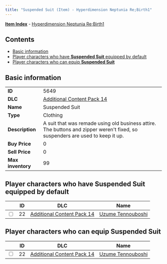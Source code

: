 ```yaml
---
title: "Suspended Suit (Item) - Hyperdimension Neptunia Re;Birth1"
---
```


[**Item Index**](/neptunia/rb1/item/index.html) - [Hyperdimension Neptunia Re;Birth1](/neptunia/rb1)

## Contents

- [Basic information](#basic-information)
- [Player characters who have **Suspended Suit** equipped by default](#player-characters-who-have-suspended-suit-equipped-by-default)
- [Player characters who can equip **Suspended Suit**](#player-characters-who-can-equip-suspended-suit)

## Basic information

|   |   |
| -- | -- |
| **ID** | 5649 |
| **DLC** | [Additional Content Pack 14](/neptunia/rb1/dlc/23-pack14.html) |
| **Name** | Suspended Suit |
| **Type** | Clothing |
| **Description** | A suit that was remade using old business attire. The buttons and zipper weren't fixed, so suspenders are used to keep it up. |
| **Buy Price** | 0 |
| **Sell Price** | 0 |
| **Max inventory** | 99 |


## Player characters who have **Suspended Suit** equipped by default

|    | ID | DLC | Name |
| -- | -- | --- | ---- |
| <input type="checkbox" id="rb1-player-23-22" class="trackbox" /> | 22 | [Additional Content Pack 14](/neptunia/rb1/dlc/23-pack14.html) | [Uzume Tennouboshi](/neptunia/rb1/player/23-22-uzume-tennouboshi.html) |


## Player characters who can equip **Suspended Suit**

|    | ID | DLC | Name |
| -- | -- | --- | ---- |
| <input type="checkbox" id="rb1-player-23-22" class="trackbox" /> | 22 | [Additional Content Pack 14](/neptunia/rb1/dlc/23-pack14.html) | [Uzume Tennouboshi](/neptunia/rb1/player/23-22-uzume-tennouboshi.html) |
